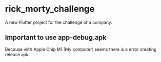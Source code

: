 # rick_morty_challenge

A new Flutter project for the challenge of a company.

## Important to use app-debug.apk
Because with Apple Chip M1 (My computer) seems there is a error creating release apk.
